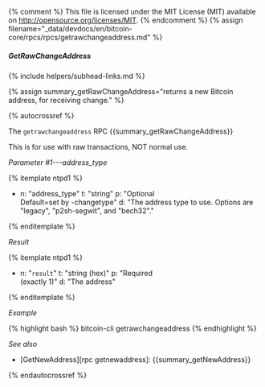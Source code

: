 {% comment %}
This file is licensed under the MIT License (MIT) available on
http://opensource.org/licenses/MIT.
{% endcomment %}
{% assign filename="_data/devdocs/en/bitcoin-core/rpcs/rpcs/getrawchangeaddress.md" %}

##### GetRawChangeAddress
{% include helpers/subhead-links.md %}

{% assign summary_getRawChangeAddress="returns a new Bitcoin address, for receiving change." %}

{% autocrossref %}

The `getrawchangeaddress` RPC {{summary_getRawChangeAddress}}

This is for use with raw transactions, NOT normal use.

*Parameter #1---address_type*

{% itemplate ntpd1 %}
- n: "address_type"
  t: "string"
  p: "Optional<br>Default=set by -changetype"
  d: "The address type to use. Options are \"legacy\", \"p2sh-segwit\", and \"bech32\"."

{% enditemplate %}

*Result*

{% itemplate ntpd1 %}
- n: "`result`"
  t: "string (hex)"
  p: "Required<br>(exactly 1)"
  d: "The address"

{% enditemplate %}

*Example*

{% highlight bash %}
bitcoin-cli getrawchangeaddress
{% endhighlight %}

*See also*

* [GetNewAddress][rpc getnewaddress]: {{summary_getNewAddress}}

{% endautocrossref %}

